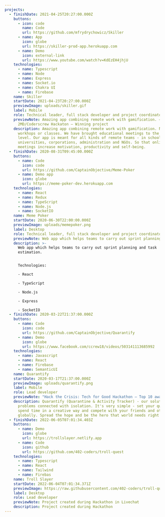 ```yaml
---
projects:
  - finishDate: 2021-04-25T20:27:00.000Z
    buttons:
      - icon: code
        name: Code
        url: https://github.com/mfrydrychowicz/Skiller
      - name: App
        icon: globe
        url: https://skiller-prod-app.herokuapp.com
      - name: Demo
        icon: external-link
        url: https://www.youtube.com/watch?v=KdEzEH4jhjU
    technologies:
      - name: Typescript
      - name: Node
      - name: Express
      - name: Socket.io
      - name: Chakra UI
      - name: Firebase
    name: Skiller
    startDate: 2021-04-23T20:27:00.000Z
    previewImage: uploads/skiller.gif
    label: Mobile
    role: Technical leader, full stack developer and project coordinator.
    previewNote: Amazing app combining remote work with gamification. –
      2MD/Coderscrew Hackaton – Winning project
    description: Amazing app combining remote work with gamification. No more boring
      workhops or classes. We have brought educational meetings to the next
      level. Our app is meant for all kinds of remote teams - in schools,
      universities, corporations, administration and NGOs. So that online
      meetings increase motivation, productivity and self-being.
  - finishDate: 2020-08-31T09:45:00.000Z
    buttons:
      - name: Code
        icon: code
        url: https://github.com/CaptainObjective/Meme-Poker
      - name: Demo app
        icon: globe
        url: https://meme-poker-dev.herokuapp.com
    technologies:
      - name: React
      - name: Redux
      - name: TypeScript
      - name: Node.js
      - name: SocketIO
    name: Meme Poker
    startDate: 2020-06-30T22:00:00.000Z
    previewImage: uploads/memepoker.png
    label: Desktop
    role: Technical leader, full stack developer and project coordinator.
    previewNote: Web app which helps teams to carry out sprint planning and task estimation
    description: >-
      Web app which helps teams to carry out sprint planning and task
      estimation.


      Technologies:

      - React

      - TypeScript

      - Node.js

      - Express

      - SocketIO
  - finishDate: 2020-03-22T21:37:00.000Z
    buttons:
      - name: Code
        icon: code
        url: https://github.com/CaptainObjective/Quarantify
      - name: Demo
        icon: globe
        url: https://www.facebook.com/ccrew18/videos/503141113685992
    technologies:
      - name: Javascript
      - name: React
      - name: Firebase
      - name: SemanticUI
    name: Quarantify
    startDate: 2020-03-17T21:37:00.000Z
    previewImage: uploads/quarantify.png
    label: Mobile
    role: Lead developer
    previewNote: "Hack the Crisis: Tech for Good Hackathon – Top 10 awarded project"
    description: Quarantify (Quarantine & Activity Tracker) - our solution to
      problems connected with isolation. It's very simple - set your quarantine,
      spend time in a creative way and compete with your friends and other users
      globally. Spread the hope and be the hero that world needs right now!
  - finishDate: 2022-06-05T07:01:34.403Z
    buttons:
      - name: Demo
        icon: globe
        url: https://trollslayer.netlify.app
      - name: Code
        icon: github
        url: https://github.com/402-coders/troll-quest
    technologies:
      - name: Typescript
      - name: React
      - name: Tailwind
      - name: Firebas
    name: Troll Slayer
    startDate: 2022-06-04T07:01:34.371Z
    previewImage: https://raw.githubusercontent.com/402-coders/troll-quest/main/src/assets/troll/head.png
    label: Desktop
    role: L﻿ead developer
    previewNote: P﻿roject created during Hackathon in Livechat
    description: P﻿roject created during Hackathon
---
```

